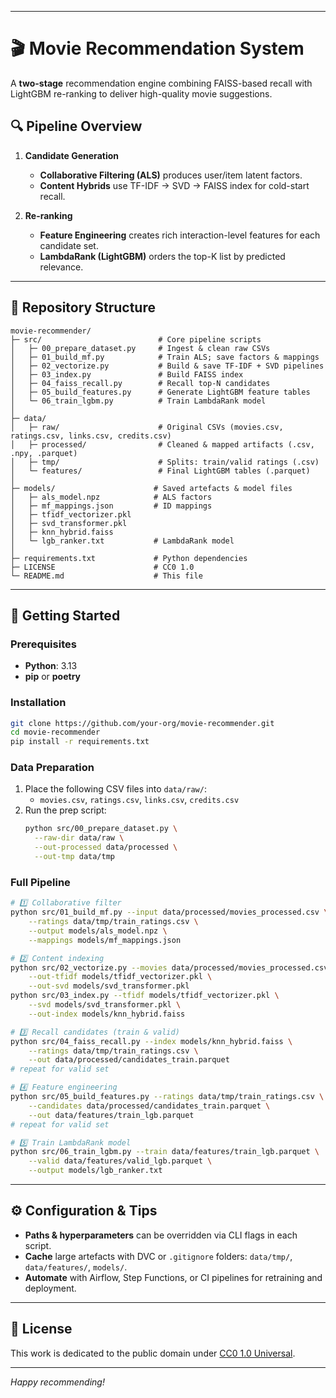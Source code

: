 &#x20;&#x20;

---

# 🎬 Movie Recommendation System

A **two-stage** recommendation engine combining FAISS-based recall with LightGBM re-ranking to deliver high-quality movie suggestions.

## 🔍 Pipeline Overview

1. **Candidate Generation**

   - **Collaborative Filtering (ALS)** produces user/item latent factors.
   - **Content Hybrids** use TF-IDF → SVD → FAISS index for cold-start recall.

2. **Re-ranking**

   - **Feature Engineering** creates rich interaction-level features for each candidate set.
   - **LambdaRank (LightGBM)** orders the top-K list by predicted relevance.

---

## 📂 Repository Structure

```
movie-recommender/
├─ src/                          # Core pipeline scripts
│   ├─ 00_prepare_dataset.py     # Ingest & clean raw CSVs
│   ├─ 01_build_mf.py            # Train ALS; save factors & mappings
│   ├─ 02_vectorize.py           # Build & save TF-IDF + SVD pipelines
│   ├─ 03_index.py               # Build FAISS index
│   ├─ 04_faiss_recall.py        # Recall top-N candidates
│   ├─ 05_build_features.py      # Generate LightGBM feature tables
│   └─ 06_train_lgbm.py          # Train LambdaRank model
│
├─ data/
│   ├─ raw/                      # Original CSVs (movies.csv, ratings.csv, links.csv, credits.csv)
│   ├─ processed/                # Cleaned & mapped artifacts (.csv, .npy, .parquet)
│   ├─ tmp/                      # Splits: train/valid ratings (.csv)
│   └─ features/                 # Final LightGBM tables (.parquet)
│
├─ models/                      # Saved artefacts & model files
│   ├─ als_model.npz            # ALS factors
│   ├─ mf_mappings.json         # ID mappings
│   ├─ tfidf_vectorizer.pkl
│   ├─ svd_transformer.pkl
│   ├─ knn_hybrid.faiss
│   └─ lgb_ranker.txt           # LambdaRank model
│
├─ requirements.txt             # Python dependencies
├─ LICENSE                      # CC0 1.0
└─ README.md                    # This file
```

---

## 🚀 Getting Started

### Prerequisites

- **Python**: 3.13
- **pip** or **poetry**

### Installation

```bash
git clone https://github.com/your-org/movie-recommender.git
cd movie-recommender
pip install -r requirements.txt
```

### Data Preparation

1. Place the following CSV files into `data/raw/`:
   - `movies.csv`, `ratings.csv`, `links.csv`, `credits.csv`
2. Run the prep script:
   ```bash
   python src/00_prepare_dataset.py \
     --raw-dir data/raw \
     --out-processed data/processed \
     --out-tmp data/tmp
   ```

### Full Pipeline

```bash
# 1️⃣ Collaborative filter
python src/01_build_mf.py --input data/processed/movies_processed.csv \
    --ratings data/tmp/train_ratings.csv \
    --output models/als_model.npz \
    --mappings models/mf_mappings.json

# 2️⃣ Content indexing
python src/02_vectorize.py --movies data/processed/movies_processed.csv \
    --out-tfidf models/tfidf_vectorizer.pkl \
    --out-svd models/svd_transformer.pkl
python src/03_index.py --tfidf models/tfidf_vectorizer.pkl \
    --svd models/svd_transformer.pkl \
    --out-index models/knn_hybrid.faiss

# 3️⃣ Recall candidates (train & valid)
python src/04_faiss_recall.py --index models/knn_hybrid.faiss \
    --ratings data/tmp/train_ratings.csv \
    --out data/processed/candidates_train.parquet
# repeat for valid set

# 4️⃣ Feature engineering
python src/05_build_features.py --ratings data/tmp/train_ratings.csv \
    --candidates data/processed/candidates_train.parquet \
    --out data/features/train_lgb.parquet
# repeat for valid set

# 5️⃣ Train LambdaRank model
python src/06_train_lgbm.py --train data/features/train_lgb.parquet \
    --valid data/features/valid_lgb.parquet \
    --output models/lgb_ranker.txt
```

---

## ⚙️ Configuration & Tips

- **Paths & hyperparameters** can be overridden via CLI flags in each script.
- **Cache** large artefacts with DVC or `.gitignore` folders: `data/tmp/`, `data/features/`, `models/`.
- **Automate** with Airflow, Step Functions, or CI pipelines for retraining and deployment.

---

## 📝 License

This work is dedicated to the public domain under [CC0 1.0 Universal](http://creativecommons.org/publicdomain/zero/1.0/).

---

*Happy recommending!*

